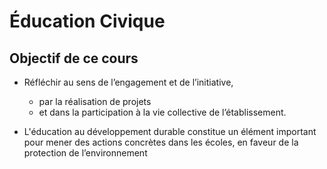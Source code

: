 # Éducation Civique

## Objectif de ce cours
- Réfléchir au sens de l’engagement et de l’initiative,
  - par la réalisation de projets
  - et dans la participation à la vie collective de l’établissement.

- L'éducation au développement durable constitue un élément important pour mener des actions concrètes dans les écoles, en faveur de la protection de l’environnement